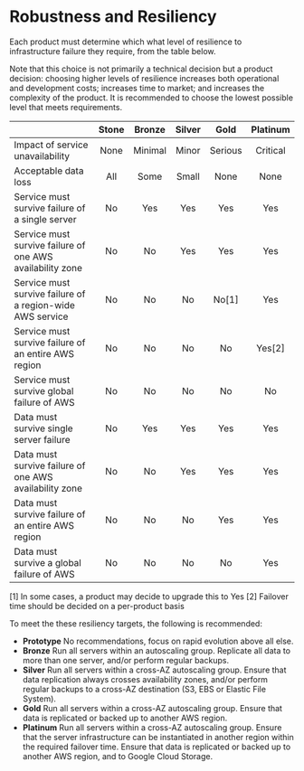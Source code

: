 Robustness and Resiliency
==========

Each product must determine which what level of resilience to infrastructure failure they require, from the table below. 

Note that this choice is not primarily a technical decision but a product decision: choosing higher levels of resilience increases both operational and development costs; increases time to market; and increases the complexity of the product. It is recommended to choose the lowest possible level that meets requirements.


|                                                          | Stone | Bronze  | Silver | Gold    | Platinum |
|----------------------------------------------------------|:-----:|:-------:|:------:|:-------:|:--------:|
|Impact of service unavailability                          | None  | Minimal | Minor  | Serious | Critical |
|Acceptable data loss                                      | All   | Some    | Small  | None    | None     |	
|Service must survive failure of a single server           | No    | Yes     | Yes    | Yes     | Yes      
|Service must survive failure of one AWS availability zone | No    | No      | Yes    | Yes     | Yes
|Service must survive failure of a region-wide AWS service | No    | No      | No     | No[1]   | Yes
|Service must survive failure of an entire AWS region      | No    | No      | No     | No      | Yes[2]
|Service must survive global failure of AWS                | No    | No      | No     | No      | No
|Data must survive single server failure                   | No    | Yes     | Yes    | Yes     | Yes 
|Data must survive failure of one AWS availability zone    | No    | No      | Yes    | Yes     | Yes
|Data must survive failure of an entire AWS region         | No    | No      | No     | Yes     | Yes
|Data must survive a global failure of AWS                 | No    | No      | No     | No      | Yes 

[1] In some cases, a product may decide to upgrade this to Yes
[2] Failover time should be decided on a per-product basis


To meet the these resiliency targets, the following is recommended:

* **Prototype** No recommendations, focus on rapid evolution above all else.
* **Bronze** Run all servers within an autoscaling group. Replicate all data to more than one server, and/or perform regular backups.
* **Silver** Run all servers within a cross-AZ autoscaling group. Ensure that data replication always crosses availability zones, and/or perform regular backups to a cross-AZ destination (S3, EBS or Elastic File System).
* **Gold** Run all servers within a cross-AZ autoscaling group. Ensure that data is replicated or backed up to another AWS region.
* **Platinum** Run all servers within a cross-AZ autoscaling group. Ensure that the server infrastructure can be instantiated in another region within the required failover time. Ensure that data is replicated or backed up to another AWS region, and to Google Cloud Storage.
